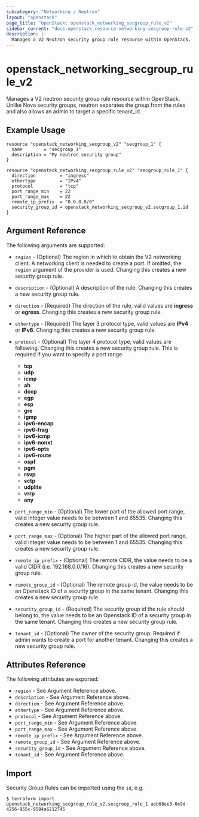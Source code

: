 ```yaml
---
subcategory: "Networking / Neutron"
layout: "openstack"
page_title: "OpenStack: openstack_networking_secgroup_rule_v2"
sidebar_current: "docs-openstack-resource-networking-secgroup-rule-v2"
description: |-
  Manages a V2 Neutron security group rule resource within OpenStack.
---
```


# openstack\_networking\_secgroup\_rule\_v2

Manages a V2 neutron security group rule resource within OpenStack.
Unlike Nova security groups, neutron separates the group from the rules
and also allows an admin to target a specific tenant_id.

## Example Usage

```hcl
resource "openstack_networking_secgroup_v2" "secgroup_1" {
  name        = "secgroup_1"
  description = "My neutron security group"
}

resource "openstack_networking_secgroup_rule_v2" "secgroup_rule_1" {
  direction         = "ingress"
  ethertype         = "IPv4"
  protocol          = "tcp"
  port_range_min    = 22
  port_range_max    = 22
  remote_ip_prefix  = "0.0.0.0/0"
  security_group_id = openstack_networking_secgroup_v2.secgroup_1.id
}
```

## Argument Reference

The following arguments are supported:

* `region` - (Optional) The region in which to obtain the V2 networking client.
    A networking client is needed to create a port. If omitted, the
    `region` argument of the provider is used. Changing this creates a new
    security group rule.

* `description` - (Optional) A description of the rule. Changing this creates a new security group rule.

* `direction` - (Required) The direction of the rule, valid values are __ingress__
    or __egress__. Changing this creates a new security group rule.

* `ethertype` - (Required) The layer 3 protocol type, valid values are __IPv4__
    or __IPv6__. Changing this creates a new security group rule.

* `protocol` - (Optional) The layer 4 protocol type, valid values are following. Changing this creates a new security group rule. This is required if you want to specify a port range.
  * __tcp__
  * __udp__
  * __icmp__
  * __ah__
  * __dccp__
  * __egp__
  * __esp__
  * __gre__
  * __igmp__
  * __ipv6-encap__
  * __ipv6-frag__
  * __ipv6-icmp__
  * __ipv6-nonxt__
  * __ipv6-opts__
  * __ipv6-route__
  * __ospf__
  * __pgm__
  * __rsvp__
  * __sctp__
  * __udplite__
  * __vrrp__
  * __any__

* `port_range_min` - (Optional) The lower part of the allowed port range, valid
    integer value needs to be between 1 and 65535. Changing this creates a new
    security group rule.

* `port_range_max` - (Optional) The higher part of the allowed port range, valid
    integer value needs to be between 1 and 65535. Changing this creates a new
    security group rule.

* `remote_ip_prefix` - (Optional) The remote CIDR, the value needs to be a valid
    CIDR (i.e. 192.168.0.0/16). Changing this creates a new security group rule.

* `remote_group_id` - (Optional) The remote group id, the value needs to be an
    Openstack ID of a security group in the same tenant. Changing this creates
    a new security group rule.

* `security_group_id` - (Required) The security group id the rule should belong
    to, the value needs to be an Openstack ID of a security group in the same
    tenant. Changing this creates a new security group rule.

* `tenant_id` - (Optional) The owner of the security group. Required if admin
    wants to create a port for another tenant. Changing this creates a new
    security group rule.

## Attributes Reference

The following attributes are exported:

* `region` - See Argument Reference above.
* `description` - See Argument Reference above.
* `direction` - See Argument Reference above.
* `ethertype` - See Argument Reference above.
* `protocol` - See Argument Reference above.
* `port_range_min` - See Argument Reference above.
* `port_range_max` - See Argument Reference above.
* `remote_ip_prefix` - See Argument Reference above.
* `remote_group_id` - See Argument Reference above.
* `security_group_id` - See Argument Reference above.
* `tenant_id` - See Argument Reference above.

## Import

Security Group Rules can be imported using the `id`, e.g.

```
$ terraform import openstack_networking_secgroup_rule_v2.secgroup_rule_1 aeb68ee3-6e9d-4256-955c-9584a6212745
```
